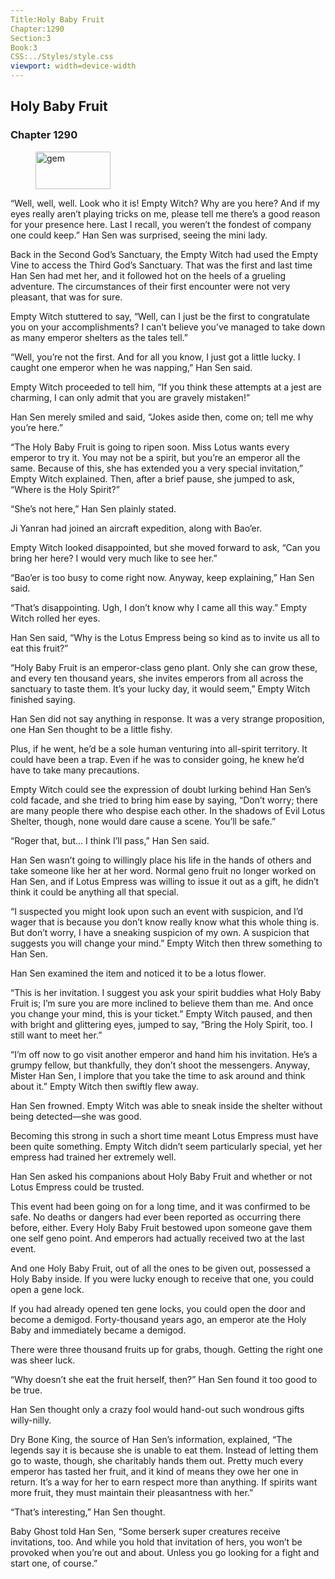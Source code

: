 ```yaml
---
Title:Holy Baby Fruit 
Chapter:1290 
Section:3 
Book:3 
CSS:../Styles/style.css 
viewport: width=device-width
---
```

  
## Holy Baby Fruit
### Chapter 1290
  
<figure>
	<img src="../Images/gem.gif" alt="gem" id="gem" width="120" height="60" />
</figure>
  

  
“Well, well, well. Look who it is! Empty Witch? Why are you here? And if my eyes really aren’t playing tricks on me, please tell me there’s a good reason for your presence here. Last I recall, you weren’t the fondest of company one could keep.” Han Sen was surprised, seeing the mini lady.

Back in the Second God’s Sanctuary, the Empty Witch had used the Empty Vine to access the Third God’s Sanctuary. That was the first and last time Han Sen had met her, and it followed hot on the heels of a grueling adventure. The circumstances of their first encounter were not very pleasant, that was for sure.

Empty Witch stuttered to say, “Well, can I just be the first to congratulate you on your accomplishments? I can’t believe you’ve managed to take down as many emperor shelters as the tales tell.”

“Well, you’re not the first. And for all you know, I just got a little lucky. I caught one emperor when he was napping,” Han Sen said.

Empty Witch proceeded to tell him, “If you think these attempts at a jest are charming, I can only admit that you are gravely mistaken!”

Han Sen merely smiled and said, “Jokes aside then, come on; tell me why you’re here.”

“The Holy Baby Fruit is going to ripen soon. Miss Lotus wants every emperor to try it. You may not be a spirit, but you’re an emperor all the same. Because of this, she has extended you a very special invitation,” Empty Witch explained. Then, after a brief pause, she jumped to ask, “Where is the Holy Spirit?”

“She’s not here,” Han Sen plainly stated.

Ji Yanran had joined an aircraft expedition, along with Bao’er.

Empty Witch looked disappointed, but she moved forward to ask, “Can you bring her here? I would very much like to see her.”

“Bao’er is too busy to come right now. Anyway, keep explaining,” Han Sen said.

“That’s disappointing. Ugh, I don’t know why I came all this way.” Empty Witch rolled her eyes.

Han Sen said, “Why is the Lotus Empress being so kind as to invite us all to eat this fruit?”

“Holy Baby Fruit is an emperor-class geno plant. Only she can grow these, and every ten thousand years, she invites emperors from all across the sanctuary to taste them. It’s your lucky day, it would seem,” Empty Witch finished saying.

Han Sen did not say anything in response. It was a very strange proposition, one Han Sen thought to be a little fishy.

Plus, if he went, he’d be a sole human venturing into all-spirit territory. It could have been a trap. Even if he was to consider going, he knew he’d have to take many precautions.

Empty Witch could see the expression of doubt lurking behind Han Sen’s cold facade, and she tried to bring him ease by saying, “Don’t worry; there are many people there who despise each other. In the shadows of Evil Lotus Shelter, though, none would dare cause a scene. You’ll be safe.”

“Roger that, but… I think I’ll pass,” Han Sen said.

Han Sen wasn’t going to willingly place his life in the hands of others and take someone like her at her word. Normal geno fruit no longer worked on Han Sen, and if Lotus Empress was willing to issue it out as a gift, he didn’t think it could be anything all that special.

“I suspected you might look upon such an event with suspicion, and I’d wager that is because you don’t know really know what this whole thing is. But don’t worry, I have a sneaking suspicion of my own. A suspicion that suggests you will change your mind.” Empty Witch then threw something to Han Sen.

Han Sen examined the item and noticed it to be a lotus flower.

“This is her invitation. I suggest you ask your spirit buddies what Holy Baby Fruit is; I’m sure you are more inclined to believe them than me. And once you change your mind, this is your ticket.” Empty Witch paused, and then with bright and glittering eyes, jumped to say, “Bring the Holy Spirit, too. I still want to meet her.”

“I’m off now to go visit another emperor and hand him his invitation. He’s a grumpy fellow, but thankfully, they don’t shoot the messengers. Anyway, Mister Han Sen, I implore that you take the time to ask around and think about it.” Empty Witch then swiftly flew away.

Han Sen frowned. Empty Witch was able to sneak inside the shelter without being detected—she was good.

Becoming this strong in such a short time meant Lotus Empress must have been quite something. Empty Witch didn’t seem particularly special, yet her empress had trained her extremely well.

Han Sen asked his companions about Holy Baby Fruit and whether or not Lotus Empress could be trusted.

This event had been going on for a long time, and it was confirmed to be safe. No deaths or dangers had ever been reported as occurring there before, either. Every Holy Baby Fruit bestowed upon someone gave them one self geno point. And emperors had actually received two at the last event.

And one Holy Baby Fruit, out of all the ones to be given out, possessed a Holy Baby inside. If you were lucky enough to receive that one, you could open a gene lock.

If you had already opened ten gene locks, you could open the door and become a demigod. Forty-thousand years ago, an emperor ate the Holy Baby and immediately became a demigod.

There were three thousand fruits up for grabs, though. Getting the right one was sheer luck.

“Why doesn’t she eat the fruit herself, then?” Han Sen found it too good to be true.

Han Sen thought only a crazy fool would hand-out such wondrous gifts willy-nilly.

Dry Bone King, the source of Han Sen’s information, explained, “The legends say it is because she is unable to eat them. Instead of letting them go to waste, though, she charitably hands them out. Pretty much every emperor has tasted her fruit, and it kind of means they owe her one in return. It’s a way for her to earn respect more than anything. If spirits want more fruit, they must maintain their pleasantness with her.”

“That’s interesting,” Han Sen thought.

Baby Ghost told Han Sen, “Some berserk super creatures receive invitations, too. And while you hold that invitation of hers, you won’t be provoked when you’re out and about. Unless you go looking for a fight and start one, of course.”